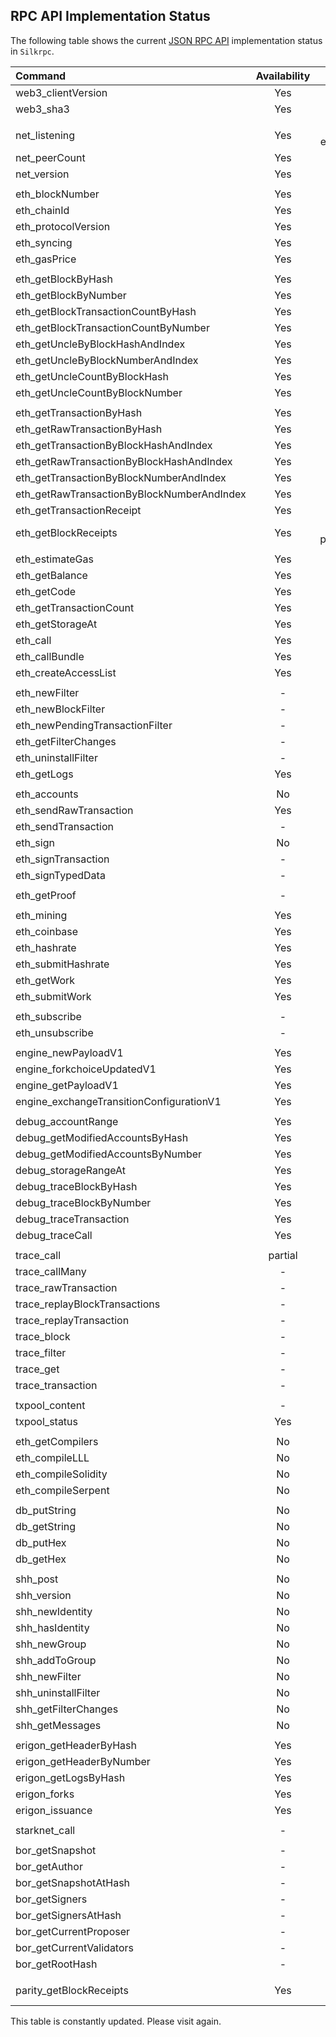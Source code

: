 ## RPC API Implementation Status

The following table shows the current [JSON RPC API](https://eth.wiki/json-rpc/API) implementation status in `Silkrpc`.

| Command                                    | Availability | Notes                                      |
| :------------------------------------------| :----------: | -----------------------------------------: |
| web3_clientVersion                         | Yes          |                                            |
| web3_sha3                                  | Yes          |                                            |
|                                            |              |                                            |
| net_listening                              | Yes          | hard-coded (needs ethbackend integration)  |
| net_peerCount                              | Yes          |                                            |
| net_version                                | Yes          |                                            |
|                                            |              |                                            |
| eth_blockNumber                            | Yes          |                                            |
| eth_chainId                                | Yes          |                                            |
| eth_protocolVersion                        | Yes          |                                            |
| eth_syncing                                | Yes          |                                            |
| eth_gasPrice                               | Yes          |                                            |
|                                            |              |                                            |
| eth_getBlockByHash                         | Yes          |                                            |
| eth_getBlockByNumber                       | Yes          |                                            |
| eth_getBlockTransactionCountByHash         | Yes          |                                            |
| eth_getBlockTransactionCountByNumber       | Yes          |                                            |
| eth_getUncleByBlockHashAndIndex            | Yes          |                                            |
| eth_getUncleByBlockNumberAndIndex          | Yes          |                                            |
| eth_getUncleCountByBlockHash               | Yes          |                                            |
| eth_getUncleCountByBlockNumber             | Yes          |                                            |
|                                            |              |                                            |
| eth_getTransactionByHash                   | Yes          | partially implemented                      |
| eth_getRawTransactionByHash                | Yes          | partially implemented                      |
| eth_getTransactionByBlockHashAndIndex      | Yes          |                                            |
| eth_getRawTransactionByBlockHashAndIndex   | Yes          | partially implemented                      |
| eth_getTransactionByBlockNumberAndIndex    | Yes          |                                            |
| eth_getRawTransactionByBlockNumberAndIndex | Yes          | partially implemented                      |
| eth_getTransactionReceipt                  | Yes          | partially implemented                      |
| eth_getBlockReceipts                       | Yes          | same as parity_getBlockReceipts            |
|                                            |              |                                            |
| eth_estimateGas                            | Yes          |                                            |
| eth_getBalance                             | Yes          |                                            |
| eth_getCode                                | Yes          |                                            |
| eth_getTransactionCount                    | Yes          |                                            |
| eth_getStorageAt                           | Yes          |                                            |
| eth_call                                   | Yes          |                                            |
| eth_callBundle                             | Yes          |                                            |
| eth_createAccessList                       | Yes          |                                            |
|                                            |              |                                            |
| eth_newFilter                              | -            | not yet implemented                        |
| eth_newBlockFilter                         | -            | not yet implemented                        |
| eth_newPendingTransactionFilter            | -            | not yet implemented                        |
| eth_getFilterChanges                       | -            | not yet implemented                        |
| eth_uninstallFilter                        | -            | not yet implemented                        |
| eth_getLogs                                | Yes          |                                            |
|                                            |              |                                            |
| eth_accounts                               | No           | deprecated                                 |
| eth_sendRawTransaction                     | Yes          | remote only                                |
| eth_sendTransaction                        | -            | not yet implemented                        |
| eth_sign                                   | No           | deprecated                                 |
| eth_signTransaction                        | -            | deprecated                                 |
| eth_signTypedData                          | -            | ????                                       |
|                                            |              |                                            |
| eth_getProof                               | -            | not yet implemented                        |
|                                            |              |                                            |
| eth_mining                                 | Yes          |                                            |
| eth_coinbase                               | Yes          |                                            |
| eth_hashrate                               | Yes          |                                            |
| eth_submitHashrate                         | Yes          |                                            |
| eth_getWork                                | Yes          |                                            |
| eth_submitWork                             | Yes          |                                            |
|                                            |              |                                            |
| eth_subscribe                              | -            | not yet implemented                        |
| eth_unsubscribe                            | -            | not yet implemented                        |
|                                            |              |                                            |
| engine_newPayloadV1                        | Yes          |                                            |
| engine_forkchoiceUpdatedV1                 | Yes          |                                            |
| engine_getPayloadV1                        | Yes          |                                            |
| engine_exchangeTransitionConfigurationV1   | Yes          |                                            |
|                                            |              |                                            |
| debug_accountRange                         | Yes          |                                            |
| debug_getModifiedAccountsByHash            | Yes          |                                            |
| debug_getModifiedAccountsByNumber          | Yes          |                                            |
| debug_storageRangeAt                       | Yes          |                                            |
| debug_traceBlockByHash                     | Yes          |                                            |
| debug_traceBlockByNumber                   | Yes          |                                            |
| debug_traceTransaction                     | Yes          |                                            |
| debug_traceCall                            | Yes          |                                            |
|                                            |              |                                            |
| trace_call                                 | partial      | partially implemented                      |
| trace_callMany                             | -            | not yet implemented                        |
| trace_rawTransaction                       | -            | not yet implemented                        |
| trace_replayBlockTransactions              | -            | not yet implemented                        |
| trace_replayTransaction                    | -            | not yet implemented                        |
| trace_block                                | -            | not yet implemented                        |
| trace_filter                               | -            | not yet implemented                        |
| trace_get                                  | -            | not yet implemented                        |
| trace_transaction                          | -            | not yet implemented                        |
|                                            |              |                                            |
| txpool_content                             | -            | not yet implemented                        |
| txpool_status                              | Yes          |                                            |
|                                            |              |                                            |
| eth_getCompilers                           | No           | deprecated                                 |
| eth_compileLLL                             | No           | deprecated                                 |
| eth_compileSolidity                        | No           | deprecated                                 |
| eth_compileSerpent                         | No           | deprecated                                 |
|                                            |              |                                            |
| db_putString                               | No           | deprecated                                 |
| db_getString                               | No           | deprecated                                 |
| db_putHex                                  | No           | deprecated                                 |
| db_getHex                                  | No           | deprecated                                 |
|                                            |              |                                            |
| shh_post                                   | No           | deprecated                                 |
| shh_version                                | No           | deprecated                                 |
| shh_newIdentity                            | No           | deprecated                                 |
| shh_hasIdentity                            | No           | deprecated                                 |
| shh_newGroup                               | No           | deprecated                                 |
| shh_addToGroup                             | No           | deprecated                                 |
| shh_newFilter                              | No           | deprecated                                 |
| shh_uninstallFilter                        | No           | deprecated                                 |
| shh_getFilterChanges                       | No           | deprecated                                 |
| shh_getMessages                            | No           | deprecated                                 |
|                                            |              |                                            |
| erigon_getHeaderByHash                     | Yes          |                                            |
| erigon_getHeaderByNumber                   | Yes          |                                            |
| erigon_getLogsByHash                       | Yes          |                                            |
| erigon_forks                               | Yes          |                                            |
| erigon_issuance                            | Yes          |                                            |
|                                            |              |                                            |
| starknet_call                              | -            | not yet implemented                        |
|                                            |              |                                            |
| bor_getSnapshot                            | -            | not yet implemented                        |
| bor_getAuthor                              | -            | not yet implemented                        |
| bor_getSnapshotAtHash                      | -            | not yet implemented                        |
| bor_getSigners                             | -            | not yet implemented                        |
| bor_getSignersAtHash                       | -            | not yet implemented                        |
| bor_getCurrentProposer                     | -            | not yet implemented                        |
| bor_getCurrentValidators                   | -            | not yet implemented                        |
| bor_getRootHash                            | -            | not yet implemented                        |
|                                            |              |                                            |
| parity_getBlockReceipts                    | Yes          | same as eth_getBlockReceipts               |

This table is constantly updated. Please visit again.
